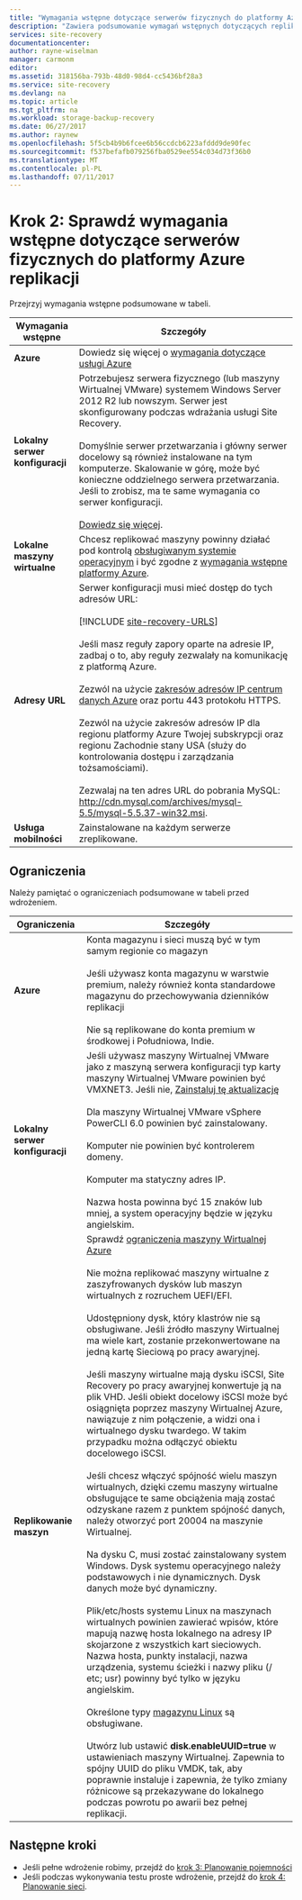 ```yaml
---
title: "Wymagania wstępne dotyczące serwerów fizycznych do platformy Azure replikacji przy użyciu usługi Azure Site Recovery | Dokumentacja firmy Microsoft"
description: "Zawiera podsumowanie wymagań wstępnych dotyczących replikacji obciążeń uruchomionych na serwerach fizycznych systemu Windows i Linux na platformie Azure, przy użyciu usługi Azure Site Recovery."
services: site-recovery
documentationcenter: 
author: rayne-wiselman
manager: carmonm
editor: 
ms.assetid: 318156ba-793b-48d0-98d4-cc5436bf28a3
ms.service: site-recovery
ms.devlang: na
ms.topic: article
ms.tgt_pltfrm: na
ms.workload: storage-backup-recovery
ms.date: 06/27/2017
ms.author: raynew
ms.openlocfilehash: 5f5cb4b9b6fcee6b56ccdcb6223afddd9de90fec
ms.sourcegitcommit: f537befafb079256fba0529ee554c034d73f36b0
ms.translationtype: MT
ms.contentlocale: pl-PL
ms.lasthandoff: 07/11/2017
---
```

# <a name="step-2-review-the-prerequisites-for-physical-server-to-azure-replication"></a>Krok 2: Sprawdź wymagania wstępne dotyczące serwerów fizycznych do platformy Azure replikacji

Przejrzyj wymagania wstępne podsumowane w tabeli.


**Wymagania wstępne** | **Szczegóły**
--- | ---
**Azure** | Dowiedz się więcej o [wymagania dotyczące usługi Azure](site-recovery-prereq.md#azure-requirements)
**Lokalny serwer konfiguracji** | Potrzebujesz serwera fizycznego (lub maszyny Wirtualnej VMware) systemem Windows Server 2012 R2 lub nowszym. Serwer jest skonfigurowany podczas wdrażania usługi Site Recovery.<br/><br/> Domyślnie serwer przetwarzania i główny serwer docelowy są również instalowane na tym komputerze. Skalowanie w górę, może być konieczne oddzielnego serwera przetwarzania. Jeśli to zrobisz, ma te same wymagania co serwer konfiguracji.<br/><br/> [Dowiedz się więcej](site-recovery-set-up-vmware-to-azure.md#configuration-server-minimum-requirements).
**Lokalne maszyny wirtualne** | Chcesz replikować maszyny powinny działać pod kontrolą [obsługiwanym systemie operacyjnym](site-recovery-support-matrix-to-azure.md#support-for-replicated-machine-os-versions) i być zgodne z [wymagania wstępne platformy Azure](site-recovery-support-matrix-to-azure.md#failed-over-azure-vm-requirements).
**Adresy URL** | Serwer konfiguracji musi mieć dostęp do tych adresów URL:<br/><br/> [!INCLUDE [site-recovery-URLS](../../includes/site-recovery-URLS.md)]<br/><br/> Jeśli masz reguły zapory oparte na adresie IP, zadbaj o to, aby reguły zezwalały na komunikację z platformą Azure.<br/></br> Zezwól na użycie [zakresów adresów IP centrum danych Azure](https://www.microsoft.com/download/confirmation.aspx?id=41653) oraz portu 443 protokołu HTTPS.<br/></br> Zezwól na użycie zakresów adresów IP dla regionu platformy Azure Twojej subskrypcji oraz regionu Zachodnie stany USA (służy do kontrolowania dostępu i zarządzania tożsamościami).<br/><br/> Zezwalaj na ten adres URL do pobrania MySQL: http://cdn.mysql.com/archives/mysql-5.5/mysql-5.5.37-win32.msi.
**Usługa mobilności** | Zainstalowane na każdym serwerze zreplikowane.




## <a name="limitations"></a>Ograniczenia

Należy pamiętać o ograniczeniach podsumowane w tabeli przed wdrożeniem.

**Ograniczenia** | **Szczegóły**
--- | ---
**Azure** | Konta magazynu i sieci muszą być w tym samym regionie co magazyn<br/><br/> Jeśli używasz konta magazynu w warstwie premium, należy również konta standardowe magazynu do przechowywania dzienników replikacji<br/><br/> Nie są replikowane do konta premium w środkowej i Południowa, Indie.
**Lokalny serwer konfiguracji** | Jeśli używasz maszyny Wirtualnej VMware jako z maszyną serwera konfiguracji typ karty maszyny Wirtualnej VMware powinien być VMXNET3. Jeśli nie, [Zainstaluj tę aktualizację](https://kb.vmware.com/selfservice/microsites/search.do?cmd=displayKC&docType=kc&externalId=2110245&sliceId=1&docTypeID=DT_KB_1_1&dialogID=26228401&stateId=1)<br/><br/> Dla maszyny Wirtualnej VMware vSphere PowerCLI 6.0 powinien być zainstalowany.<br/><br> Komputer nie powinien być kontrolerem domeny.<br/><br/> Komputer ma statyczny adres IP.<br/><br/> Nazwa hosta powinna być 15 znaków lub mniej, a system operacyjny będzie w języku angielskim.
**Replikowanie maszyn** | Sprawdź [ograniczenia maszyny Wirtualnej Azure](site-recovery-prereq.md#azure-requirements)<br/><br/> Nie można replikować maszyny wirtualne z zaszyfrowanych dysków lub maszyn wirtualnych z rozruchem UEFI/EFI.<br/><br> Udostępniony dysk, który klastrów nie są obsługiwane. Jeśli źródło maszyny Wirtualnej ma wiele kart, zostanie przekonwertowane na jedną kartę Sieciową po pracy awaryjnej.<br/><br/> Jeśli maszyny wirtualne mają dysku iSCSI, Site Recovery po pracy awaryjnej konwertuje ją na plik VHD. Jeśli obiekt docelowy iSCSI może być osiągnięta poprzez maszyny Wirtualnej Azure, nawiązuje z nim połączenie, a widzi ona i wirtualnego dysku twardego. W takim przypadku można odłączyć obiektu docelowego iSCSI.<br/><br/> Jeśli chcesz włączyć spójność wielu maszyn wirtualnych, dzięki czemu maszyny wirtualne obsługujące te same obciążenia mają zostać odzyskane razem z punktem spójność danych, należy otworzyć port 20004 na maszynie Wirtualnej.<br/><br/> Na dysku C, musi zostać zainstalowany system Windows. Dysk systemu operacyjnego należy podstawowych i nie dynamicznych. Dysk danych może być dynamiczny.<br/><br/> Plik/etc/hosts systemu Linux na maszynach wirtualnych powinien zawierać wpisów, które mapują nazwę hosta lokalnego na adresy IP skojarzone z wszystkich kart sieciowych. Nazwa hosta, punkty instalacji, nazwa urządzenia, systemu ścieżki i nazwy pliku (/ etc; usr) powinny być tylko w języku angielskim.<br/><br/> Określone typy [magazynu Linux](site-recovery-support-matrix-to-azure.md#support-for-storage) są obsługiwane.<br/><br/>Utwórz lub ustawić **disk.enableUUID=true** w ustawieniach maszyny Wirtualnej. Zapewnia to spójny UUID do pliku VMDK, tak, aby poprawnie instaluje i zapewnia, że tylko zmiany różnicowe są przekazywane do lokalnego podczas powrotu po awarii bez pełnej replikacji.


## <a name="next-steps"></a>Następne kroki

- Jeśli pełne wdrożenie robimy, przejdź do [krok 3: Planowanie pojemności](physical-walkthrough-capacity.md)
- Jeśli podczas wykonywania testu proste wdrożenie, przejdź do [krok 4: Planowanie sieci](physical-walkthrough-network.md).
